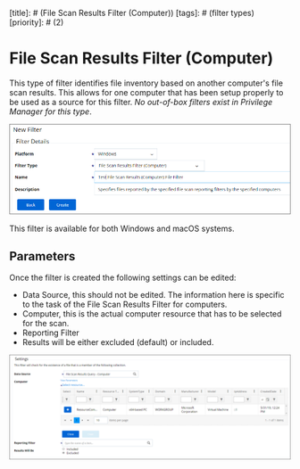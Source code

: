 [title]: # (File Scan Results Filter (Computer))
[tags]: # (filter types)
[priority]: # (2)
# File Scan Results Filter (Computer)

This type of filter identifies file inventory based on another computer's file scan results. This allows for one computer that has been setup properly to be used as a source for this filter. *No out-of-box filters exist in Privilege Manager for this type*.

![New File Scan Results filter](images/scan-results/scan-results-computer-1.png)

This filter is available for both Windows and macOS systems.

## Parameters

Once the filter is created the following settings can be edited:

* Data Source, this should not be edited. The information here is specific to the task of the File Scan Results Filter for computers.
* Computer, this is the actual computer resource that has to be selected for the scan.
* Reporting Filter
* Results will be either excluded (default) or included.

![Editing the File Scan Results filter for Computers](images/scan-results/scan-results-computer-2.png)
